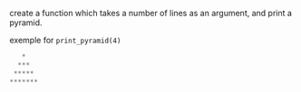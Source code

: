 create a function which takes a number of lines as an argument, and print a pyramid.

exemple for `print_pyramid(4)`

```python
   *
  ***
 *****
*******
```
